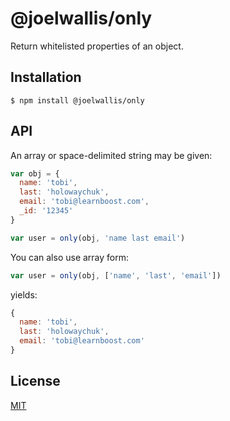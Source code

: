 # @joelwallis/only

Return whitelisted properties of an object.

## Installation

```
$ npm install @joelwallis/only
```

## API

An array or space-delimited string may be given:

```js
var obj = {
  name: 'tobi',
  last: 'holowaychuk',
  email: 'tobi@learnboost.com',
  _id: '12345'
}

var user = only(obj, 'name last email')
```

You can also use array form:

```js
var user = only(obj, ['name', 'last', 'email'])
```

yields:

```js
{
  name: 'tobi',
  last: 'holowaychuk',
  email: 'tobi@learnboost.com'
}
```

## License

[MIT](License)
